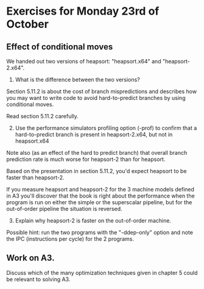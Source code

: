 # Exercises for Monday 23rd of October

## Effect of conditional moves

We handed out two versions of heapsort: "heapsort.x64" and "heapsort-2.x64".

1. What is the difference between the two versions?

Section 5.11.2 is about the cost of branch mispredictions and describes
how you may want to write code to avoid hard-to-predict branches by
using conditional moves.

Read section 5.11.2 carefully.

2. Use the performance simulators profiling option (-prof) to confirm 
   that a hard-to-predict branch is present in heapsort-2.x64, but not 
   in heapsort.x64

Note also (as an effect of the hard to predict branch) that overall
branch prediction rate is much worse for heapsort-2 than for heapsort.

Based on the presentation in section 5.11.2, you'd expect heapsort to
be faster than heapsort-2.

If you measure heapsort and heapsort-2 for the 3 machine models defined
in A3 you'll discover that the book is right about the performance when
the program is run on either the simple or the superscalar pipeline,
but for the out-of-order pipeline the situation is reversed.

3. Explain why heapsort-2 is faster on the out-of-order machine.

Possible hint: run the two programs with the "-ddep-only" option
and note the IPC (instructions per cycle) for the 2 programs. 

## Work on A3.

Discuss which of the many optimization techniques given in chapter 5
could be relevant to solving A3.

